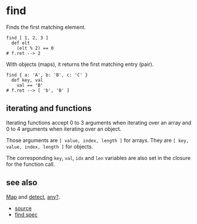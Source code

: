 
# find

Finds the first matching element.

```
find [ 1, 2, 3 ]
  def elt
    (elt % 2) == 0
# f.ret --> 2
```

With objects (maps), it returns the first matching entry (pair).
```
find { a: 'A', b: 'B', c: 'C' }
  def key, val
    val == 'B'
# f.ret --> [ 'b', 'B' ]
```

## iterating and functions

Iterating functions accept 0 to 3 arguments when iterating over an
array and 0 to 4 arguments when iterating over an object.

Those arguments are `[ value, index, length ]` for arrays.
They are `[ key, value, index, length ]` for objects.

The corresponding `key`, `val`, `idx` and `len` variables are also
set in the closure for the function call.

## see also

[Map](map.md) and [detect](detect.md), [any?](any.md).


* [source](https://github.com/floraison/flor/tree/master/lib/flor/pcore/find.rb)
* [find spec](https://github.com/floraison/flor/tree/master/spec/pcore/find_spec.rb)

